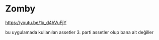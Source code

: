 # Zomby
 
https://youtu.be/1x_d4hVuFjY

bu uygulamada kullanılan assetler 3. parti assetler olup bana ait değiller
